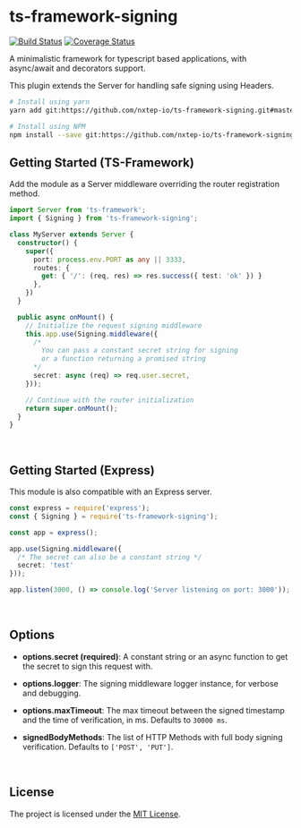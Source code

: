 ts-framework-signing
======================


[![Build Status](https://travis-ci.org/devnup/ts-framework-signing.svg?branch=master)](https://travis-ci.org/devnup/ts-framework-signing)  [![Coverage Status](https://coveralls.io/repos/github/devnup/ts-framework-signing/badge.svg?branch=master)](https://coveralls.io/github/devnup/ts-framework-signing?branch=master)

A minimalistic framework for typescript based applications, with async/await and decorators support.

This plugin extends the Server for handling safe signing using Headers.

```bash
# Install using yarn
yarn add git:https://github.com/nxtep-io/ts-framework-signing.git#master

# Install using NPM
npm install --save git:https://github.com/nxtep-io/ts-framework-signing.git#master
```

## Getting Started (TS-Framework)

Add the module as a Server middleware overriding the router registration method.

```typescript
import Server from 'ts-framework';
import { Signing } from 'ts-framework-signing';

class MyServer extends Server {
  constructor() {
    super({
      port: process.env.PORT as any || 3333,
      routes: {
        get: { '/': (req, res) => res.success({ test: 'ok' }) }
      },
    })
  }

  public async onMount() {
    // Initialize the request signing middleware
    this.app.use(Signing.middleware({
      /* 
        You can pass a constant secret string for signing 
        or a function returning a promised string 
      */
      secret: async (req) => req.user.secret,
    }));

    // Continue with the router initialization
    return super.onMount();
  }
}
```
<br />

## Getting Started (Express)

This module is also compatible with an Express server.

```typescript
const express = require('express');
const { Signing } = require('ts-framework-signing');

const app = express();

app.use(Signing.middleware({
  /* The secret can also be a constant string */
  secret: 'test'
}));

app.listen(3000, () => console.log('Server listening on port: 3000'));
```
<br />

## Options

- **options.secret (required)**: A constant string or an async function to get the secret to sign this request with.

- **options.logger**: The signing middleware logger instance, for verbose and debugging.

- **options.maxTimeout**: The max timeout between the signed timestamp and the time of verification, in ms. Defaults to `30000 ms`.

- **signedBodyMethods**: The list of HTTP Methods with full body signing verification. Defaults to `['POST', 'PUT']`.

<br />

## License

The project is licensed under the [MIT License](./LICENSE.md).